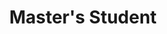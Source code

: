 ---
layout: default
categories: jekyll Memb

name: Hanne Zillmer
title: Master's Student
project: Interactions and phase behavior of polyubiquitin chains
pic: Members/Hanne_photo # assumes in content/Images/
pic_suff: jpeg
res-pic: Misc/JCP_persp_cover
res-pic_suff: jpg
---